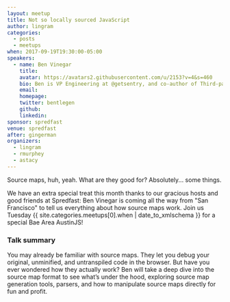 ```yaml
---
layout: meetup
title: Not so locally sourced JavaScript
author: lingram
categories:
  - posts
  - meetups
when: 2017-09-19T19:30:00-05:00
speakers:
  - name: Ben Vinegar
    title:
    avatar: https://avatars2.githubusercontent.com/u/2153?v=4&s=460
    bio: Ben is VP Engineering at @getsentry, and co-author of Third-party JavaScript. People respected him in 2013.
    email:
    homepage:
    twitter: bentlegen
    github:
    linkedin:
sponsor: spredfast
venue: spredfast
after: gingerman
organizers:
  - lingram
  - rmurphey
  - astacy
---
```


Source maps, huh, yeah. What are they good for? Absolutely... some things.

We have an extra special treat this month thanks to our gracious hosts and good friends at Spredfast: Ben Vinegar is coming all the way from "San Francisco" to tell us everything about how source maps work. Join us Tuesday <x-date>{{ site.categories.meetups[0].when | date_to_xmlschema }}</x-date> for a special Bae Area AustinJS!

### Talk summary

You may already be familiar with source maps. They let you debug your original, unminified, and untranspiled code in the browser. But have you ever wondered how they actually work? Ben will take a deep dive into the source map format to see what’s under the hood, exploring source map generation tools, parsers, and how to manipulate source maps directly for fun and profit.
